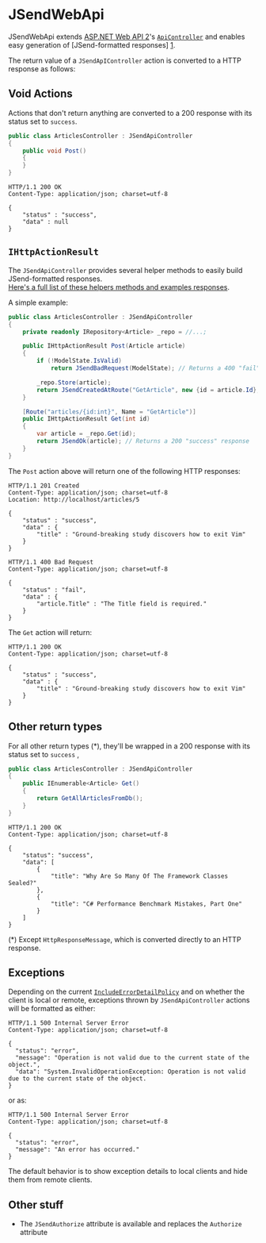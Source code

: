 # JSendWebApi

JSendWebApi extends [ASP.NET Web API 2][0]'s [`ApiController`][2] and enables easy generation of [JSend-formatted responses]
[1].


The return value of a `JSendApIController` action is converted to a HTTP response as follows:

## Void Actions

Actions that don't return anything are converted to a 200 response with its status set to `success`.  

```csharp
public class ArticlesController : JSendApiController
{
    public void Post()
    {
    }
}
```
```
HTTP/1.1 200 OK
Content-Type: application/json; charset=utf-8

{
    "status" : "success",
    "data" : null
}
```

## `IHttpActionResult`

The `JSendApiController` provides several helper methods to easily build JSend-formatted responses.  
[Here's a full list of these helpers methods and examples responses][3].

A simple example:

```csharp
public class ArticlesController : JSendApiController
{
    private readonly IRepository<Article> _repo = //...;

    public IHttpActionResult Post(Article article)
    {
        if (!ModelState.IsValid)
            return JSendBadRequest(ModelState); // Returns a 400 "fail" response

        _repo.Store(article);
        return JSendCreatedAtRoute("GetArticle", new {id = article.Id}, article); // Returns a 201 "success" response
    }

    [Route("articles/{id:int}", Name = "GetArticle")]
    public IHttpActionResult Get(int id)
    {
        var article = _repo.Get(id);
        return JSendOk(article); // Returns a 200 "success" response
    }
}
```

The `Post` action above will return one of the following HTTP responses:

```
HTTP/1.1 201 Created
Content-Type: application/json; charset=utf-8
Location: http://localhost/articles/5

{
    "status" : "success",
    "data" : {
        "title" : "Ground-breaking study discovers how to exit Vim"
    }
}
```
```
HTTP/1.1 400 Bad Request
Content-Type: application/json; charset=utf-8

{
    "status" : "fail",
    "data" : { 
        "article.Title" : "The Title field is required."
    }
}
```
The `Get` action will return:
```
HTTP/1.1 200 OK
Content-Type: application/json; charset=utf-8

{
    "status" : "success",
    "data" : {
        "title" : "Ground-breaking study discovers how to exit Vim"
    }
}
```

## Other return types

For all other return types (*), they'll be wrapped in a 200 response with its status set to `success` , 


```csharp
public class ArticlesController : JSendApiController
{
    public IEnumerable<Article> Get()
    {
        return GetAllArticlesFromDb();
    }
}
```
```
HTTP/1.1 200 OK
Content-Type: application/json; charset=utf-8

{
    "status": "success",
    "data": [
        {
            "title": "Why Are So Many Of The Framework Classes Sealed?"
        },     
        {
            "title": "C# Performance Benchmark Mistakes, Part One"
        }
    ]
}
```

(*) Except `HttpResponseMessage`, which is converted directly to an HTTP response.

## Exceptions

Depending on the current [`IncludeErrorDetailPolicy`][4] and on whether the client is local or remote, 
exceptions thrown by `JSendApiController` actions will be formatted as either:

```
HTTP/1.1 500 Internal Server Error
Content-Type: application/json; charset=utf-8

{                                                                                                                       
  "status": "error",                                                                                                    
  "message": "Operation is not valid due to the current state of the object.",                                          
  "data": "System.InvalidOperationException: Operation is not valid due to the current state of the object.
}
```

or as:

```
HTTP/1.1 500 Internal Server Error
Content-Type: application/json; charset=utf-8

{                                               
  "status": "error",                            
  "message": "An error has occurred."           
}
```

The default behavior is to show exception details to local clients and hide them from remote clients.

## Other stuff

* The `JSendAuthorize` attribute is available and replaces the `Authorize` attribute



 [0]: http://www.asp.net/web-api/overview/getting-started-with-aspnet-web-api/tutorial-your-first-web-api
 [1]: http://labs.omniti.com/labs/jsend
 [2]: https://msdn.microsoft.com/en-us/library/system.web.http.apicontroller%28v=vs.118%29.aspx
 [3]: https://github.com/dcastro/JSendWebApi/wiki#list-of-helper-methods
 [4]: https://msdn.microsoft.com/en-us/library/system.web.http.httpconfiguration.includeerrordetailpolicy%28v=vs.118%29.aspx
